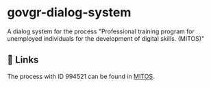# govgr-dialog-system
A dialog system for the process "Professional training program for unemployed individuals for the development of digital skills. (MITOS)"

## 🔗 Links
The process with ID 994521 can be found in [MITOS](https://mitos.gov.gr/index.php/ΔΔ:Πρόγραμμα_επαγγελματικής_κατάρτισης_ανέργων_για_ανάπτυξη_ψηφιακών_δεξιοτήτων). 
